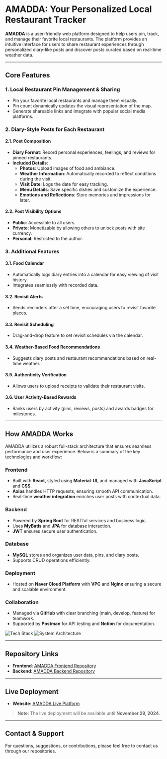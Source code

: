 # AMADDA: Your Personalized Local Restaurant Tracker

**AMADDA** is a user-friendly web platform designed to help users pin, track, and manage their favorite local restaurants. The platform provides an intuitive interface for users to share restaurant experiences through personalized diary-like posts and discover posts curated based on real-time weather data.

---

## **Core Features**

### 1. **Local Restaurant Pin Management & Sharing**
- Pin your favorite local restaurants and manage them visually.
- Pin count dynamically updates the visual representation of the map.
- Generate shareable links and integrate with popular social media platforms.

### 2. **Diary-Style Posts for Each Restaurant**
#### 2.1. **Post Composition**
- **Diary Format**: Record personal experiences, feelings, and reviews for pinned restaurants.
- **Included Details**:
  - **Photos**: Upload images of food and ambiance.
  - **Weather Information**: Automatically recorded to reflect conditions during the visit.
  - **Visit Date**: Logs the date for easy tracking.
  - **Menu Details**: Save specific dishes and customize the experience.
  - **Emotions and Reflections**: Store memories and impressions for later.

#### 2.2. **Post Visibility Options**
- **Public**: Accessible to all users.
- **Private**: Monetizable by allowing others to unlock posts with site currency.
- **Personal**: Restricted to the author.

### 3. **Additional Features**
#### 3.1. **Food Calendar**
- Automatically logs diary entries into a calendar for easy viewing of visit history.
- Integrates seamlessly with recorded data.

#### 3.2. **Revisit Alerts**
- Sends reminders after a set time, encouraging users to revisit favorite places.

#### 3.3. **Revisit Scheduling**
- Drag-and-drop feature to set revisit schedules via the calendar.

#### 3.4. **Weather-Based Food Recommendations**
- Suggests diary posts and restaurant recommendations based on real-time weather.

#### 3.5. **Authenticity Verification**
- Allows users to upload receipts to validate their restaurant visits.

#### 3.6. **User Activity-Based Rewards**
- Ranks users by activity (pins, reviews, posts) and awards badges for milestones.

---

## **How AMADDA Works**

AMADDA utilizes a robust full-stack architecture that ensures seamless performance and user experience. Below is a summary of the key technologies and workflow:

### **Frontend**
- Built with **React**, styled using **Material-UI**, and managed with **JavaScript** and **CSS**.
- **Axios** handles HTTP requests, ensuring smooth API communication.
- Real-time **weather integration** enriches user posts with contextual data.

### **Backend**
- Powered by **Spring Boot** for RESTful services and business logic.
- Uses **MyBatis** and **JPA** for database interaction.
- **JWT** ensures secure user authentication.

### **Database**
- **MySQL** stores and organizes user data, pins, and diary posts.
- Supports CRUD operations efficiently.

### **Deployment**
- Hosted on **Naver Cloud Platform** with **VPC** and **Nginx** ensuring a secure and scalable environment.

### **Collaboration**
- Managed via **GitHub** with clear branching (main, develop, feature) for teamwork.
- Supported by **Postman** for API testing and **Notion** for documentation.

![Tech Stack](./AMADDA%20기술스텍.png)
![System Architecture](./AMADDA_System_Architecture.png)

---

## **Repository Links**

- **Frontend**: [AMADDA Frontend Repository](https://github.com/JuniorSubSub-s/AMADDA-PROJECT/tree/main)
- **Backend**: [AMADDA Backend Repository](https://github.com/JuniorSubSub-s/AMADDA-PROJECT-BACK)

---

## **Live Deployment**

- **Website**: [AMADDA Live Platform](https://amadda.kr/amadda)

> **Note**: The live deployment will be available until **November 29, 2024**.

---

## **Contact & Support**
For questions, suggestions, or contributions, please feel free to contact us through our repositories.
